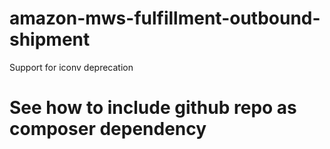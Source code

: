 # amazon-mws-fulfillment-outbound-shipment
Support for iconv deprecation

# See how to include github repo as composer dependency
